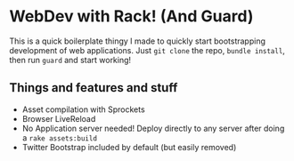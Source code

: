 # WebDev with Rack! (And Guard)

This is a quick boilerplate thingy I made to quickly start bootstrapping development of web applications. Just `git clone` the repo, `bundle install`, then run `guard` and start working!

## Things and features and stuff
- Asset compilation with Sprockets
- Browser LiveReload
- No Application server needed! Deploy directly to any server after doing a `rake assets:build`
- Twitter Bootstrap included by default (but easily removed)
